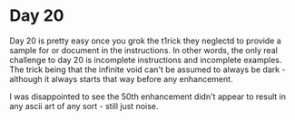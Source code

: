 # Day 20

Day 20 is pretty easy once you grok the t1rick they neglectd to provide a sample for or document in the instructions.
In other words, the only real challenge to day 20 is incomplete instructions and incomplete examples.
The trick being that the infinite void can't be assumed to always be dark - although it always starts that way before any enhancement.

I was disappointed to see the 50th enhancement didn't appear to result in any ascii art of any sort - still just noise.